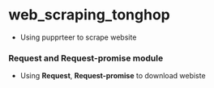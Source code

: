 # web_scraping_tonghop
* Using pupprteer to scrape website

### Request and Request-promise module
* Using **Request**, **Request-promise** to download webiste